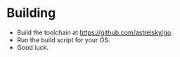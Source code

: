 Building
========

* Build the toolchain at https://github.com/astrelsky/go.
* Run the build script for your OS.
* Good luck.
